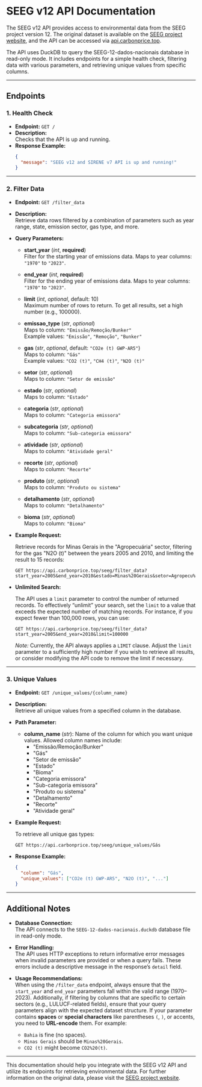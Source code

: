 # SEEG v12 API Documentation

The SEEG v12 API provides access to environmental data from the SEEG project version 12. The original dataset is available on the [SEEG project website](https://seeg.eco.br/linha/), and the API can be accessed via [api.carbonprice.top](https://api.carbonprice.top).

The API uses DuckDB to query the SEEG-12-dados-nacionais database in read-only mode. It includes endpoints for a simple health check, filtering data with various parameters, and retrieving unique values from specific columns.

---

## Endpoints

### 1. Health Check

- **Endpoint:** `GET /`
- **Description:**  
  Checks that the API is up and running.
- **Response Example:**
  ```json
  {
    "message": "SEEG v12 and SIRENE v7 API is up and running!"
  }
  ```

---

### 2. Filter Data

- **Endpoint:** `GET /filter_data`
- **Description:**  
  Retrieve data rows filtered by a combination of parameters such as year range, state, emission sector, gas type, and more.

- **Query Parameters:**
  - **start_year** (*int*, **required**)  
    Filter for the starting year of emissions data. Maps to year columns: `"1970"` to `"2023"`.
  
  - **end_year** (*int*, **required**)  
    Filter for the ending year of emissions data. Maps to year columns: `"1970"` to `"2023"`.
  
  - **limit** (*int*, *optional*, default: 10)  
    Maximum number of rows to return. To get all results, set a high number (e.g., 100000).
  
  - **emissao_type** (*str*, *optional*)  
    Maps to column: `"Emissão/Remoção/Bunker"`  
    Example values: `"Emissão"`, `"Remoção"`, `"Bunker"`
  
  - **gas** (*str*, *optional*, default: `"CO2e (t) GWP-AR5"`)  
    Maps to column: `"Gás"`  
    Example values: `"CO2 (t)"`, `"CH4 (t)"`, `"N2O (t)"`
  
  - **setor** (*str*, *optional*)  
    Maps to column: `"Setor de emissão"`
  
  - **estado** (*str*, *optional*)  
    Maps to column: `"Estado"`
  
  - **categoria** (*str*, *optional*)  
    Maps to column: `"Categoria emissora"`
  
  - **subcategoria** (*str*, *optional*)  
    Maps to column: `"Sub-categoria emissora"`
  
  - **atividade** (*str*, *optional*)  
    Maps to column: `"Atividade geral"`
  
  - **recorte** (*str*, *optional*)  
    Maps to column: `"Recorte"`
  
  - **produto** (*str*, *optional*)  
    Maps to column: `"Produto ou sistema"`
  
  - **detalhamento** (*str*, *optional*)  
    Maps to column: `"Detalhamento"`
  
  - **bioma** (*str*, *optional*)  
    Maps to column: `"Bioma"`

- **Example Request:**

  Retrieve records for Minas Gerais in the "Agropecuária" sector, filtering for the gas "N2O (t)" between the years 2005 and 2010, and limiting the result to 15 records:
  
  ```
  GET https://api.carbonprice.top/seeg/filter_data?start_year=2005&end_year=2010&estado=Minas%20Gerais&setor=Agropecu%C3%A1ria&gas=N2O%20(t)&limit=15
  ```

- **Unlimited Search:**

  The API uses a `limit` parameter to control the number of returned records. To effectively “unlimit” your search, set the `limit` to a value that exceeds the expected number of matching records. For instance, if you expect fewer than 100,000 rows, you can use:
  
  ```
  GET https://api.carbonprice.top/seeg/filter_data?start_year=2005&end_year=2010&limit=100000
  ```
  
  *Note:* Currently, the API always applies a `LIMIT` clause. Adjust the `limit` parameter to a sufficiently high number if you wish to retrieve all results, or consider modifying the API code to remove the limit if necessary.

---

### 3. Unique Values

- **Endpoint:** `GET /unique_values/{column_name}`
- **Description:**  
  Retrieve all unique values from a specified column in the database.
  
- **Path Parameter:**
  - **column_name** (*str*): Name of the column for which you want unique values. Allowed column names include:
    - "Emissão/Remoção/Bunker"
    - "Gás"
    - "Setor de emissão"
    - "Estado"
    - "Bioma"
    - "Categoria emissora"
    - "Sub-categoria emissora"
    - "Produto ou sistema"
    - "Detalhamento"
    - "Recorte"
    - "Atividade geral"

- **Example Request:**

  To retrieve all unique gas types:
  
  ```
  GET https://api.carbonprice.top/seeg/unique_values/Gás
  ```
  
- **Response Example:**
  ```json
  {
    "column": "Gás",
    "unique_values": ["CO2e (t) GWP-AR5", "N2O (t)", "..."]
  }
  ```

---

## Additional Notes

- **Database Connection:**  
  The API connects to the `SEEG-12-dados-nacionais.duckdb` database file in read-only mode.

- **Error Handling:**  
  The API uses HTTP exceptions to return informative error messages when invalid parameters are provided or when a query fails. These errors include a descriptive message in the response’s `detail` field.

- **Usage Recommendations:**  
  When using the `/filter_data` endpoint, always ensure that the `start_year` and `end_year` parameters fall within the valid range (1970–2023). Additionally, if filtering by columns that are specific to certain sectors (e.g., LULUCF-related fields), ensure that your query parameters align with the expected dataset structure.
  If your parameter contains **spaces** or **special characters** like parentheses `(`, `)`, or accents, you need to **URL-encode** them. For example:  
  - `Bahia` is fine (no spaces).  
  - `Minas Gerais` should be `Minas%20Gerais`.  
  - `CO2 (t)` might become `CO2%20(t)`.

---

This documentation should help you integrate with the SEEG v12 API and utilize its endpoints for retrieving environmental data. For further information on the original data, please visit the [SEEG project website](https://seeg.eco.br/linha/).
